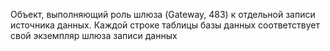 Объект, выполняющий роль шлюза (Gateway, 483) к отдельной записи
источника данных. Каждой строке таблицы базы данных
соответствует свой экземпляр шлюза записи данных